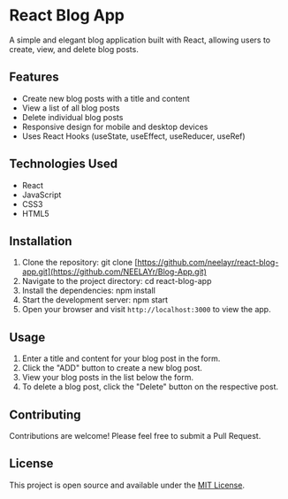 # React Blog App

A simple and elegant blog application built with React, allowing users to create, view, and delete blog posts.

## Features

- Create new blog posts with a title and content
- View a list of all blog posts
- Delete individual blog posts
- Responsive design for mobile and desktop devices
- Uses React Hooks (useState, useEffect, useReducer, useRef)

## Technologies Used

- React
- JavaScript
- CSS3
- HTML5

## Installation

1. Clone the repository:
   git clone [https://github.com/neelayr/react-blog-app.git](https://github.com/NEELAYr/Blog-App.git)
2. Navigate to the project directory:
   cd react-blog-app
3. Install the dependencies:
   npm install
4. Start the development server:
   npm start
5. Open your browser and visit `http://localhost:3000` to view the app.

## Usage

1. Enter a title and content for your blog post in the form.
2. Click the "ADD" button to create a new blog post.
3. View your blog posts in the list below the form.
4. To delete a blog post, click the "Delete" button on the respective post.


## Contributing

Contributions are welcome! Please feel free to submit a Pull Request.

## License

This project is open source and available under the [MIT License](LICENSE).

